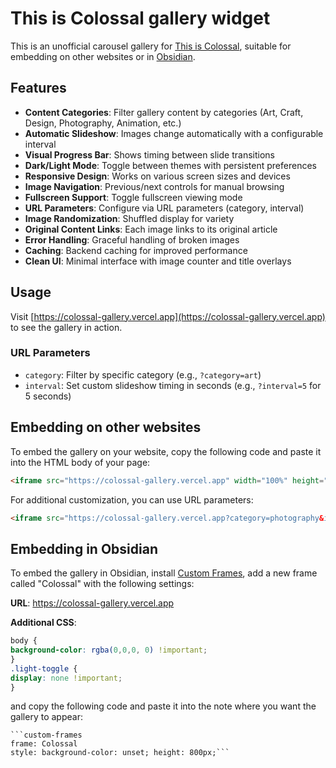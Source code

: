 # This is Colossal gallery widget

This is an unofficial carousel gallery for [This is Colossal](https://www.thisiscolossal.com), suitable for embedding on other websites or in [Obsidian](https://obsidian.md).

## Features

- **Content Categories**: Filter gallery content by categories (Art, Craft, Design, Photography, Animation, etc.)
- **Automatic Slideshow**: Images change automatically with a configurable interval
- **Visual Progress Bar**: Shows timing between slide transitions
- **Dark/Light Mode**: Toggle between themes with persistent preferences
- **Responsive Design**: Works on various screen sizes and devices
- **Image Navigation**: Previous/next controls for manual browsing
- **Fullscreen Support**: Toggle fullscreen viewing mode
- **URL Parameters**: Configure via URL parameters (category, interval)
- **Image Randomization**: Shuffled display for variety
- **Original Content Links**: Each image links to its original article
- **Error Handling**: Graceful handling of broken images
- **Caching**: Backend caching for improved performance
- **Clean UI**: Minimal interface with image counter and title overlays

## Usage

Visit [https://colossal-gallery.vercel.app](https://colossal-gallery.vercel.app) to see the gallery in action.

### URL Parameters

- `category`: Filter by specific category (e.g., `?category=art`)
- `interval`: Set custom slideshow timing in seconds (e.g., `?interval=5` for 5 seconds)

## Embedding on other websites

To embed the gallery on your website, copy the following code and paste it into the HTML body of your page:

```html
<iframe src="https://colossal-gallery.vercel.app" width="100%" height="500px"></iframe>
```

For additional customization, you can use URL parameters:

```html
<iframe src="https://colossal-gallery.vercel.app?category=photography&interval=8" width="100%" height="500px"></iframe>
```

## Embedding in Obsidian

To embed the gallery in Obsidian, install [Custom Frames](https://github.com/Ellpeck/ObsidianCustomFrames), add a new frame called "Colossal" with the following settings:

**URL**: https://colossal-gallery.vercel.app

**Additional CSS**:
```css
body {
background-color: rgba(0,0,0, 0) !important;
}
.light-toggle {
display: none !important;
}
```

and copy the following code and paste it into the note where you want the gallery to appear:

```
```custom-frames
frame: Colossal
style: background-color: unset; height: 800px;```
```



